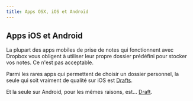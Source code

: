 ```yaml
---
title: Apps OSX, iOS et Androïd
---
```


## Apps iOS et Android

La plupart des apps mobiles de prise de notes qui fonctionnent avec Dropbox vous obligent à utiliser leur propre dossier prédéfini pour stocker vos notes. Ce n'est pas acceptable.

Parmi les rares apps qui permettent de choisir un dossier personnel, la seule qui soit vraiment de qualité sur iOS est [Drafts](http://agiletortoise.com/drafts).

Et la seule sur Android, pour les mêmes raisons, est… [Draft](https://play.google.com/store/apps/details?id=com.mvilla.draft).
